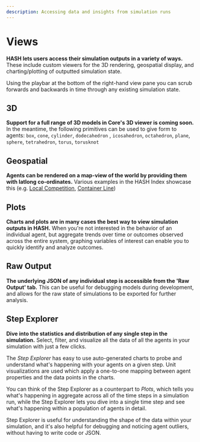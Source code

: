 ```yaml
---
description: Accessing data and insights from simulation runs
---
```


# Views

**HASH lets users access their simulation outputs in a variety of ways.** These include custom viewers for the 3D rendering, geospatial display, and charting/plotting of outputted simulation state.

Using the playbar at the bottom of the right-hand view pane you can scrub forwards and backwards in time through any existing simulation state.

## 3D

**Support for a full range of 3D models in Core's 3D viewer is coming soon.** In the meantime, the following primitives can be used to give form to agents: `box`, `cone`, `cylinder`, `dodecahedron` , `icosahedron`, `octahedron`, `plane`, `sphere`, `tetrahedron`, `torus`, `torusknot`

## Geospatial

**Agents can be rendered on a map-view of the world by providing them with latlong co-ordinates.**  Various examples in the HASH Index showcase this \(e.g. [Local Competition](https://hash.ai/index/5e55694e10a3261046bfa8a6/local-competition), [Container Line](https://hash.ai/index/5f1b55b94238711b80904097/container-line)\)

## Plots

**Charts and plots are in many cases the best way to view simulation outputs in HASH.** When you're not interested in the behavior of an individual agent, but aggregate trends over time or outcomes observed across the entire system, graphing variables of interest can enable you to quickly identify and analyze outcomes.

## Raw Output

**The underlying JSON of any individual step is accessible from the 'Raw Output' tab.** This can be useful for debugging models during development, and allows for the raw state of simulations to be exported for further analysis.

## Step Explorer

**Dive into the statistics and distribution of any single step in the simulation.** Select, filter, and visualize all the data of all the agents in your simulation with just a few clicks.

The _Step Explorer_ has easy to use auto-generated charts to probe and understand what's happening with your agents on a given step. Unit visualizations are used which apply a one-to-one mapping between agent properties and the data points in the charts.

You can think of the Step Explorer as a counterpart to _Plots_, which tells you what's happening in aggregate across all of the time steps in a simulation run, while the Step Explorer lets you dive into a single time step and see what's happening within a population of agents in detail.

Step Explorer is useful for understanding the shape of the data within your simulation, and it's also helpful for debugging and noticing agent outliers, without having to write code or JSON.

